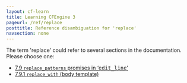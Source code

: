 ```yaml
---
layout: cf-learn
title: Learning CFEngine 3
pageurl: /ref/replace
posttitle: Reference disambiguation for 'replace'
navsection: none
---
```


The term 'replace' could refer to several sections in the documentation. Please choose one:

- [7.9 <code>replace_patterns</code> promises in &lsquo;<samp><span class="samp">edit_line</span></samp>&rsquo;](https://cfengine.com/manuals/cf3-reference#replace_patterns-in-edit_line-promises)
- [7.9.1 <code>replace_with</code> (body template)](https://cfengine.com/manuals/cf3-reference#replace_with-in-replace_patterns)
